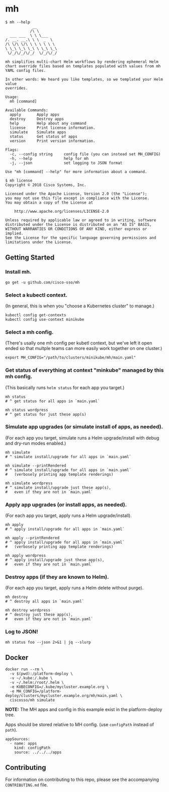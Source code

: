 
# mh

```
$ mh --help
            __
           /\ \
  ___ ___  \ \ \___
/. __. __.\ \ \  _  \
/\ \/\ \/\ \ \ \ \ \ \
\ \_\ \_\ \_\ \ \_\ \_\
 \/_/\/_/\/_/  \/_/\/_/

mh simplifies multi-chart Helm workflows by rendering ephemeral Helm
chart override files based on templates populated with values from mh
YAML config files.

In other words: We heard you like templates, so we templated your Helm value
overrides.

Usage:
  mh [command]

Available Commands:
  apply       Apply apps
  destroy     Destroy apps
  help        Help about any command
  license     Print license information.
  simulate    Simulate apps
  status      Get status of apps
  version     Print version information.

Flags:
  -c, --config string     config file (you can instead set MH_CONFIG)
  -h, --help              help for mh
  -j, --json              set logging to JSON format

Use "mh [command] --help" for more information about a command.
```

```
$ mh license
Copyright © 2018 Cisco Systems, Inc.

Licensed under the Apache License, Version 2.0 (the "License");
you may not use this file except in compliance with the License.
You may obtain a copy of the License at

    http://www.apache.org/licenses/LICENSE-2.0

Unless required by applicable law or agreed to in writing, software
distributed under the License is distributed on an "AS IS" BASIS,
WITHOUT WARRANTIES OR CONDITIONS OF ANY KIND, either express or implied.
See the License for the specific language governing permissions and
limitations under the License.
```

## Getting Started

### Install mh.

```
go get -u github.com/cisco-sso/mh
```

### Select a kubectl context.

(In general, this is when you "choose a Kubernetes cluster" to manage.)

```
kubectl config get-contexts
kubectl config use-context minikube
```

### Select a mh config.

(There's usally one mh config per kubetl context, but we've left it open
ended so that multple teams can more easily work together on one cluster.)

```
export MH_CONFIG="/path/to/clusters/minikube/mh/main.yaml"
```

### Get status of everything at context "minkube" managed by this mh config.

(This basically runs `helm status` for each app you target.)

```
mh status
# ^ get status for all apps in `main.yaml`

mh status wordpress
# ^ get status for just these app(s)
```

### Simulate app upgrades (or simulate install of apps, as needed).

(For each app you target, simulate runs a Helm upgrade/install
with debug and dry-run modes enabled.)

```
mh simulate
# ^ simulate install/upgrade for all apps in `main.yaml`

mh simulate --printRendered
# ^ simulate install/upgrade for all apps in `main.yaml`
#   (verbosely printing app template renderings)

mh simulate wordpress
# ^ simulate install/upgrade just these app(s),
#   even if they are not in `main.yaml`
```

### Apply app upgrades (or install apps, as needed).

(For each app you target, apply runs a Helm upgrade/install).

```
mh apply
# ^ apply install/upgrade for all apps in `main.yaml`

mh apply --printRendered
# ^ apply install/upgrade for all apps in `main.yaml`
#   (verbosely printing app template renderings)

mh apply wordpress
# ^ apply install/upgrade just these app(s),
#   even if they are not in `main.yaml`
```

### Destroy apps (if they are known to Helm).

(For each app you target, apply runs a Helm delete without purge).

```
mh destroy
# ^ destroy all apps in `main.yaml`

mh destroy wordpress
# ^ destroy just these app(s),
#   even if they are not in `main.yaml`
```

### Log to JSON!

```
mh status foo --json 2>&1 | jq --slurp
```

## Docker

```
docker run --rm \
  -v $(pwd):/platform-deploy \
  -v ~/.kube:/.kube \
  -v ~/.helm:/root/.helm \
  -e KUBECONFIG=/.kube/mycluster.example.org \
  -e MH_CONFIG=/platform-deploy/clusters/mycluster.example.org/mh/main.yaml \
  ciscosso/mh simulate
```

**NOTE:** The MH apps and config in this example exist in the platform-deploy tree.

Apps should be stored relative to MH config. (use `configPath` instead of `path`).

```
appSources:
  - name: apps
    kind: configPath
    source: ../../../apps
```

## Contributing

For information on contributing to this repo, please see the accompanying `CONTRIBUTING.md` file.
